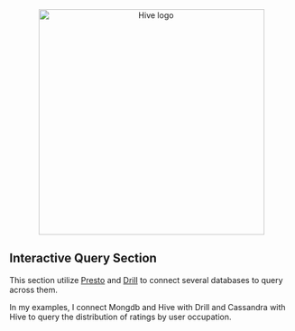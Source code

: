 <div align='center'>
    <img src='https://upload.wikimedia.org/wikipedia/commons/thumb/b/bb/Apache_Hive_logo.svg/1024px-Apache_Hive_logo.svg.png' alt='Hive logo' width='400px'></img>
</div>

<h2>Interactive Query Section</h2>

<p>This section utilize <a href='https://prestodb.io/docs/current/index.html'>Presto</a> and <a href='https://drill.apache.org/docs/'>Drill</a> to connect several databases to query across them.

<p>In my examples, I connect Mongdb and Hive with Drill and Cassandra with Hive to query the distribution of ratings by user occupation.</p>